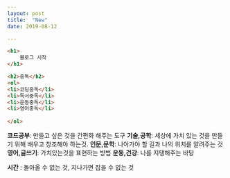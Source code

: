 ```yaml
---
layout: post
title:  "New"
date: 2019-08-12

---
```


```html
<h1>
    블로그 시작
</h1>

<h2>중독</h2>
<ol>
<li>코딩중독</li>
<li>독서중독</li>
<li>운동중독</li>
<li>영어중독</li>
    
</ol>


```

**코드공부**: 만들고 싶은 것을 간편화 해주는 도구
**기술,공학**: 세상에 가치 있는 것을 만들기 위해 배우고 창조해야 하는것.
**인문,문학**: 나아가야 할 길과 나의 위치를 알려주는 것
**영어,글쓰기**: 가치있는것을 표현하는 방법
**운동,건강**: 나를 지탱해주는 바탕

**시간** : 돌아올 수 없는 것, 지나가면 잡을 수 없는 것
